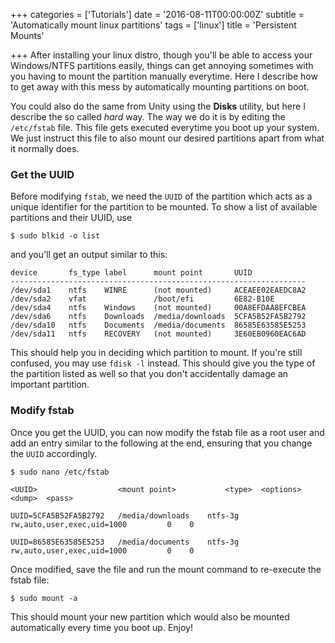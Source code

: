 +++
categories = ['Tutorials']
date = '2016-08-11T00:00:00Z'
subtitle = 'Automatically mount linux partitions'
tags = ['linux']
title = 'Persistent Mounts'

+++
After installing your linux distro, though you'll be able to access your Windows/NTFS partitions easily, things can get annoying sometimes with you having to mount the partition manually everytime. Here I describe how to get away with this mess by automatically mounting partitions on boot.

You could also do the same from Unity using the **Disks** utility, but here I describe the so called _hard_ way. The way we do it is by editing the `/etc/fstab` file. This file gets executed everytime you boot up your system. We just instruct this file to also mount our desired partitions apart from what it normally does.

### Get the UUID

Before modifying `fstab`, we need the `UUID` of the partition which acts as a unique identifier for the partition to be mounted. To show a list of available partitions and their UUID, use

```
$ sudo blkid -o list
```

and you'll get an output similar to this:

```
device       fs_type label      mount point       UUID
------------------------------------------------------------------
/dev/sda1    ntfs    WINRE      (not mounted)     ACEAEE02EAEDC8A2
/dev/sda2    vfat               /boot/efi         6E82-B10E
/dev/sda4    ntfs    Windows    (not mounted)     00A8EFDAA8EFCBEA
/dev/sda6    ntfs    Downloads  /media/downloads  5CFA5B52FA5B2792
/dev/sda10   ntfs    Documents  /media/documents  86585E63585E5253
/dev/sda11   ntfs    RECOVERY   (not mounted)     3E60EB0960EAC6AD
```
This should help you in deciding which partition to mount. If you're still confused, you may use `fdisk -l` instead. This should give you the type of the partition listed as well so that you don't accidentally damage an important partition.

### Modify fstab


Once you get the UUID, you can now modify the fstab file as a root user and add an entry similar to the following at the end, ensuring that you change the `UUID` accordingly.

```
$ sudo nano /etc/fstab
```
```
<UUID>                  <mount point>           <type>  <options>   <dump>  <pass>

UUID=5CFA5B52FA5B2792	/media/downloads	ntfs-3g	rw,auto,user,exec,uid=1000         0	0

UUID=86585E63585E5253	/media/documents	ntfs-3g	rw,auto,user,exec,uid=1000         0	0
```
Once modified, save the file and run the mount command to re-execute the fstab file:

```
$ sudo mount -a
```
This should mount your new partition which would also be mounted automatically every time you boot up. Enjoy!
